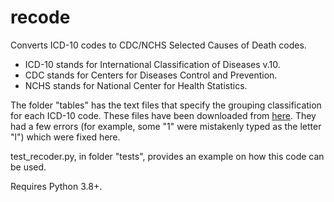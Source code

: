 # recode

Converts ICD-10 codes to CDC/NCHS Selected Causes of Death codes. 

* ICD-10 stands for International Classification of Diseases v.10.
* CDC stands for Centers for Diseases Control and Prevention.
* NCHS stands for National Center for Health Statistics.

The folder "tables" has the text files that specify the grouping classification for each ICD-10 code. These files have been downloaded from [here](https://www.resdac.org/search-data-variables?name=icd-10%20cause%20of%20death).
They had a few errors (for example, some "1" were mistakenly typed as the letter "l") which were fixed here.

test_recoder.py, in folder "tests", provides an example on how this code can be used.

Requires Python 3.8+.